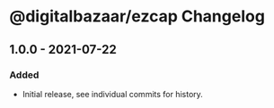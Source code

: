 # @digitalbazaar/ezcap Changelog

## 1.0.0 - 2021-07-22

### Added
- Initial release, see individual commits for history.
